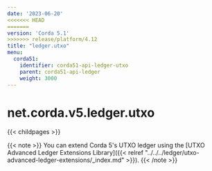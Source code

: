 ```yaml
---
date: '2023-06-20'
<<<<<<< HEAD
=======
version: 'Corda 5.1'
>>>>>>> release/platform/4.12
title: "ledger.utxo"
menu:
  corda51:
    identifier: corda51-api-ledger-utxo
    parent: corda51-api-ledger
    weight: 3000
---
```


# net.corda.v5.ledger.utxo

{{< childpages >}}

{{< note >}}
You can extend Corda 5's UTXO ledger using the [UTXO Advanced Ledger Extensions Library]({{< relref "../../../ledger/utxo-advanced-ledger-extensions/_index.md" >}}).
{{< /note >}}
